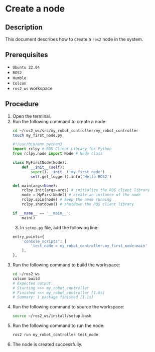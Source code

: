 # Create a node
## Description
This document describes how to create a `ros2` node in the system.

## Prerequisites
- `Ubuntu 22.04`
- `ROS2`
- `Humble`
- `Colcon`
- `ros2_ws` workspace

## Procedure
1. Open the terminal.
2. Run the following command to create a node:
    ```bash
    cd ~/ros2_ws/src/my_robot_controller/my_robot_controller
    touch my_first_node.py
    ```
    ```python
    #!/usr/bin/env python3
    import rclpy # ROS Client Library for Python
    from rclpy.node import Node # Node class

    class MyFirstNode(Node):
        def __init__(self):
            super().__init__('my_first_node')
            self.get_logger().info('Hello ROS2')

    def main(args=None):
        rclpy.init(args=args) # initialize the ROS client library
        node = MyFirstNode() # create an instance of the node
        rclpy.spin(node) # keep the node running
        rclpy.shutdown() # shutdown the ROS client library

    if __name__ == '__main__':
        main()
    ```
    3. In `setup.py` file, add the following line:
    ```python
    entry_points={
        'console_scripts': [
            'test_node = my_robot_controller.my_first_node:main'
        ],
    },
    ```
3. Run the following command to build the workspace:
    ```bash
    cd ~/ros2_ws
    colcon build
    # Expected output:
    # Starting >>> my_robot_controller
    # Finished <<< my_robot_controller [1.0s]
    # Summary: 1 package finished [1.1s]
    ```
4. Run the following command to source the workspace:
    ```bash
    source ~/ros2_ws/install/setup.bash
    ```
5. Run the following command to run the node:
    ```bash
    ros2 run my_robot_controller test_node
    ```
6. The node is created successfully.

